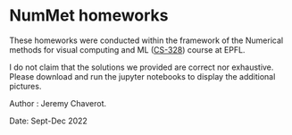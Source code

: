 # NumMet homeworks
These homeworks were conducted within the framework of the Numerical methods for visual computing and ML ([CS-328](https://edu.epfl.ch/coursebook/fr/numerical-methods-for-visual-computing-and-ml-CS-328)) course at EPFL.

I do not claim that the solutions we provided are correct nor exhaustive.
Please download and run the jupyter notebooks to display the additional pictures.

Author : Jeremy Chaverot.

Date: Sept-Dec 2022
